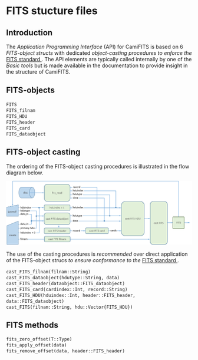 # FITS stucture files

## Introduction

The *Application Programming Interface* (API) for CamiFITS is based on 6 
*FITS-object structs* with dedicated *object-casting procedures to enforce the* 
[FITS standard ](https://fits.gsfc.nasa.gov/fits_standard.html). The API 
elements are typically called internally by one of the *Basic tools* but is
made available in the documentation to provide insight in the structure of 
CamiFITS.

## FITS-objects
```@docs
FITS
FITS_filnam
FITS_HDU
FITS_header
FITS_card
FITS_dataobject
```

## FITS-object casting
The ordering of the FITS-object casting procedures is illustrated in the 
flow diagram below. 

![Image](../assets/fits_casting.png)

The use of the casting procedures is *recommended* over direct application
of the FITS-object strucs *to ensure conformance to the* 
[FITS standard ](https://fits.gsfc.nasa.gov/fits_standard.html).

```@docs
cast_FITS_filnam(filnam::String)
cast_FITS_dataobject(hdutype::String, data)
cast_FITS_header(dataobject::FITS_dataobject)
cast_FITS_card(cardindex::Int, record::String)
cast_FITS_HDU(hduindex::Int, header::FITS_header, data::FITS_dataobject)
cast_FITS(filnam::String, hdu::Vector{FITS_HDU})
```

## FITS methods

```@docs
fits_zero_offset(T::Type)
fits_apply_offset(data)
fits_remove_offset(data, header::FITS_header)
```